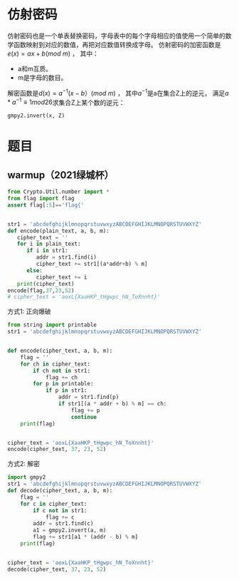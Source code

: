 # 仿射密码

仿射密码也是一个单表替换密码，字母表中的每个字母相应的值使用一个简单的数学函数映射到对应的数值，再把对应数值转换成字母。
仿射密码的加密函数是$e(x)=ax+b (mod \ m)$ ， 其中：

* a和m互质。
* m是字母的数目。

解密函数是$d(x)=a^{-1}(x-b）(mod \ m)$ ， 其中$a^{-1}$是a在集合Z上的逆元，
满足$a*a^{-1} \equiv 1 mod 26$求集合Z上某个数的逆元：

```python
gmpy2.invert(x, Z)
```

# 题目

## warmup（2021绿城杯）

```python
from Crypto.Util.number import *
from flag import flag
assert flag[:5]=='flag{'


str1 = 'abcdefghijklmnopqrstuvwxyzABCDEFGHIJKLMNOPQRSTUVWXYZ'
def encode(plain_text, a, b, m):
   cipher_text = ''
   for i in plain_text:
      if i in str1:
         addr = str1.find(i)
         cipher_text += str1[(a*addr+b) % m]
      else:
         cipher_text += i
   print(cipher_text)
encode(flag,37,23,52)
# cipher_text = 'aoxL{XaaHKP_tHgwpc_hN_ToXnnht}'
```

方式1: 正向爆破
```python
from string import printable
str1 = 'abcdefghijklmnopqrstuvwxyzABCDEFGHIJKLMNOPQRSTUVWXYZ'


def encode(cipher_text, a, b, m):
    flag = ''
    for ch in cipher_text:
        if ch not in str1:
            flag += ch
        for p in printable:
            if p in str1:
                addr = str1.find(p)
                if str1[(a * addr + b) % m] == ch:
                    flag += p
                    continue
    print(flag)


cipher_text = 'aoxL{XaaHKP_tHgwpc_hN_ToXnnht}'
encode(cipher_text, 37, 23, 52)
```

方式2: 解密

```python
import gmpy2
str1 = 'abcdefghijklmnopqrstuvwxyzABCDEFGHIJKLMNOPQRSTUVWXYZ'
def decode(cipher_text, a, b, m):
    flag = ''
    for c in cipher_text:
        if c not in str1:
            flag += c
        addr = str1.find(c)
        a1 = gmpy2.invert(a, m)
        flag += str1[a1 * (addr - b) % m]
    print(flag)


cipher_text = 'aoxL{XaaHKP_tHgwpc_hN_ToXnnht}'
decode(cipher_text, 37, 23, 52)
```